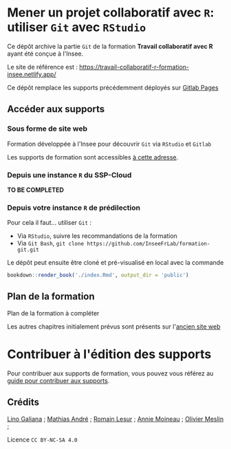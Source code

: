 # Mener un projet collaboratif avec `R`: utiliser `Git` avec `RStudio`

Ce dépôt archive la partie `Git` de la formation __Travail collaboratif avec R__
ayant été conçue à l'Insee. 

Le site de référence est : https://travail-collaboratif-r-formation-insee.netlify.app/

Ce dépôt remplace les supports précédemment déployés sur 
[Gitlab Pages](https://linogaliana.gitlab.io/collaboratif/)

## Accéder aux supports

### Sous forme de site web

Formation développée à l'Insee pour découvrir `Git` via `RStudio` et  `Gitlab`

Les supports de formation sont accessibles [à cette adresse](https://travail-collaboratif-r-formation-insee.netlify.app/).

### Depuis une instance `R` du SSP-Cloud

__TO BE COMPLETED__

### Depuis votre instance `R` de prédilection

Pour cela il faut... utiliser `Git` :

- Via `RStudio`, suivre les recommandations de la formation
- Via `Git Bash`, `git clone https://github.com/InseeFrLab/formation-git.git`

Le dépôt peut ensuite être cloné et pré-visualisé en local avec la commande

```r
bookdown::render_book('./index.Rmd', output_dir = 'public')
```


## Plan de la formation

Plan de la formation à compléter

Les autres chapitres initialement prévus sont présents
sur l'[ancien site web](https://linogaliana.gitlab.io/collaboratif/)

# Contribuer à l'édition des supports

Pour contribuer aux supports de formation, vous pouvez vous référez au [guide pour contribuer aux supports](CONTRIBUTING.md). 

## Crédits

[Lino Galiana](https://github.com/linogaliana) ;
[Mathias André](https://github.com/mathiasandre) ;
[Romain Lesur](https://github.com/RLesur) ; 
[Annie Moineau](https://github.com/anniemoineau) ;
[Olivier Meslin](https://github.com/oliviermeslin) ; 

Licence `CC BY-NC-SA 4.0`


